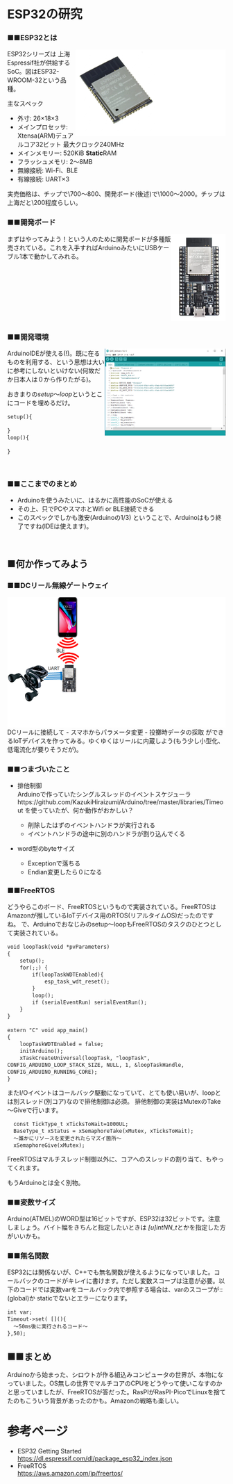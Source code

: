 # ESP32の研究  
### ■■ESP32とは
<img src="img/ESP32.png" height=200 align="right" />
ESP32シリーズは 上海Espressif社が供給するSoC。図はESP32-WROOM-32という品種。

主なスペック
- 外寸: 26&times;18&times;3
- メインプロセッサ: Xtensa(ARM)デュアルコア32ビット 最大クロック240MHz
- メインメモリー: 520KiB **Static**RAM
- フラッシュメモリ: 2～8MB
- 無線接続: Wi-Fi、BLE
- 有線接続: UART&times;3

実売価格は、チップで\700～800、開発ボード(後述)で\1000～2000。チップは上海だと\200程度らしい。
<br clear="all" />

### ■■開発ボード  
<img src="img/ESP32dev.png" height=200 align="right" />
まずはやってみよう！という人のために開発ボードが多種販売されている。これを入手すればArduinoみたいにUSBケーブル1本で動かしてみれる。
<br clear="all" />

### ■■開発環境  
<img src="img/ArduinoIDE.png" height=200 align="right" />
ArduinoIDEが使える(!)。既に在るものを利用する、という思想は大いに参考にしないといけない(何故だか日本人は０から作りたがる)。

おきまりの*setup*～*loop*というとこにコードを埋めるだけ。
~~~
setup(){

}
loop(){

}
~~~
<br clear="all" />

### ■■ここまでのまとめ  
- Arduinoを使うみたいに、はるかに高性能のSoCが使える
- その上、只でPCやスマホとWifi or BLE接続できる
- このスペックでしかも激安(Arduinoの1/3)
ということで、Arduinoはもう終了ですね(IDEは使えます)。
<br clear="all" />

## ■何か作ってみよう  
### ■■DCリール無線ゲートウェイ  
<img src="img/IoT.png" height=300 align="right" />
DCリールに接続して
- スマホからパラメータ変更
- 投擲時データの採取
ができるIoTデバイスを作ってみる。ゆくゆくはリールに内蔵しよう(もう少し小型化、低電流化が要りそうだが)。
<br clear="all" />

### ■■つまづいたこと  
- 排他制御  
Arduinoで作っていたシングルスレッドのイベントスケジューラhttps://github.com/KazukiHiraizumi/Arduino/tree/master/libraries/Timeout を使っていたが、何か動作がおかしい？
  - 削除したはずのイベントハンドラが実行される
  - イベントハンドラの途中に別のハンドラが割り込んでくる

- word型のbyteサイズ
  - Exceptionで落ちる
  - Endian変更したら０になる

### ■■FreeRTOS  
どうやらこのボード、FreeRTOSというもので実装されている。FreeRTOSはAmazonが推しているIoTデバイス用のRTOS(リアルタイムOS)だったのですね。
で、Arduinoでおなじみのsetup～loopもFreeRTOSのタスクのひとつとして実装されている。
~~~
void loopTask(void *pvParameters)
{
    setup();
    for(;;) {
        if(loopTaskWDTEnabled){
            esp_task_wdt_reset();
        }
        loop();
        if (serialEventRun) serialEventRun();
    }
}

extern "C" void app_main()
{
    loopTaskWDTEnabled = false;
    initArduino();
    xTaskCreateUniversal(loopTask, "loopTask", CONFIG_ARDUINO_LOOP_STACK_SIZE, NULL, 1, &loopTaskHandle, CONFIG_ARDUINO_RUNNING_CORE);
}
~~~
またI/Oイベントはコールバック駆動になっていて、とても使い易いが、loopとは別スレッド(別コア)なので排他制御は必須。
排他制御の実装はMutexのTake～Giveで行います。
~~~
  const TickType_t xTicksToWait=1000UL;
  BaseType_t xStatus = xSemaphoreTake(xMutex, xTicksToWait);
  ～誰かにリソースを変更されたらマズイ箇所～
  xSemaphoreGive(xMutex);
~~~
FreeRTOSはマルチスレッド制御以外に、コアへのスレッドの割り当て、もやってくれます。

もうArduinoとは全く別物。

### ■■変数サイズ  
Arduino(ATMEL)のWORD型は16ビットですが、ESP32は32ビットです。注意しましょう。バイト幅をきちんと指定したいときは
*[u]intNN_t*とかを指定した方がいいかも。

### ■■無名関数  
ESP32には関係ないが、C++でも無名関数が使えるようになっていました。コールバックのコードがキレイに書けます。ただし変数スコープは注意が必要。以下のコードでは変数varをコールバック内で参照する場合は、varのスコープが::(global)か
staticでないとエラーになります。
~~~
int var;
Timeout->set( [](){
  ～50ms後に実行されるコード～
},50);
~~~

## ■■まとめ  
Arduinoから始まった、シロウトが作る組込みコンピュータの世界が、本物になっていました。OS無しの世界でマルチコアのCPUをどうやって使いこなすのかと思っていましたが、FreeRTOSが答だった。RasPIがRasPI-PicoでLinuxを捨てたのもこういう背景があったのかも。Amazonの戦略も楽しい。

# 参考ページ
- ESP32 Getting Started  
https://dl.espressif.com/dl/package_esp32_index.json
- FreeRTOS  
https://aws.amazon.com/jp/freertos/